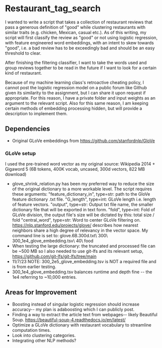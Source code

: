 # Restaurant_tag_search

I wanted to write a script that takes a collection of restaurant reviews that pass a generous definition of "good" while clustering restaurants with similar traits (e.g. chicken, Mexican, casual etc.). As of this writing, my script will first classify the review as "good" or not using logistic regression, with feature engineered word embeddings, with an intent to skew towards "good", i.e. a bad review has to be exceedingly bad and should be an easy threshold to clear. 

After finishing the filtering classifier, I want to take the words used and group reviews together to be read in the future if I want to look for a certain kind of restaurant.

Because of my machine learning class's retroactive cheating policy, I cannot post the logistic regression model on a public forum like Github given its similarity to the assignment, but I can share it upon request if appropriate. For this reason, I have a private folder and input weights as an argument to the relevant script. Also for this same reason, I am keeping certain methods of embedding processing hidden, but will provide a description to implement them.
<!-- guess I don't need clustering? Maybe see if I can cluster distinct identities after filtering words-->
## Dependencies
- Original GLoVe embeddings from https://github.com/stanfordnlp/GloVe
### GLoVe setup
I used the pre-trained word vector as my original source: Wikipedia 2014 + Gigaword 5 (6B tokens, 400K vocab, uncased, 300d vectors, 822 MB download)
  * glove_shrink_relation.py has been my preferred way to reduce the size of the original dictionary to a more workable level. The script requires these arguments:
    "feature_dictionary_in", type=str: path to the GloVe feature dictionary .txt file.
    "G_length", type=int: GLoVe length i.e. length of feature vectors.
    "output", type=str: Output txt file name, the smaller dictionary file that will be exported in text form.
    "fold", type=int: Fold of GLoVe division, the output file's size will be dictated by this: total size / fold 
    "central_word", type=str: Word to center GLoVe filtering on. https://nlp.stanford.edu/projects/glove/ describes how nearest neighbors share a high degree of relevancy in the vector space.
    My command line is set to: glove.6B.300d.txt\ 300\ 300_1e4_glove_embedding.tsv\ 40\ food
  *  When testing the large dictionary: the truncated and processed file can be ~500 MB so I also needed to use git-lfs and its relevant setup, https://github.com/git-lfs/git-lfs/tree/main
  * 11/7/23 NOTE: 300_2e5_glove_embedding.tsv is NOT a required file and is from earlier testing.
  * 300_1e4_glove_embedding.tsv balances runtime and depth fine -- the 1e4  referring to ~10,000 entries.


## Areas for Improvement
- Boosting instead of singular logistic regression should increase accuracy-- my plan is adaboosting which I can publicly post.
- Finding a way to extract the article text from webpages-- likely Beautiful Soup. https://beautiful-soup-4.readthedocs.io/en/latest/
- Optimize a GLoVe dictionary with restaurant vocabulary to streamline computation times.
- Look into clustering categories.
- Integrating other NLP methods?
